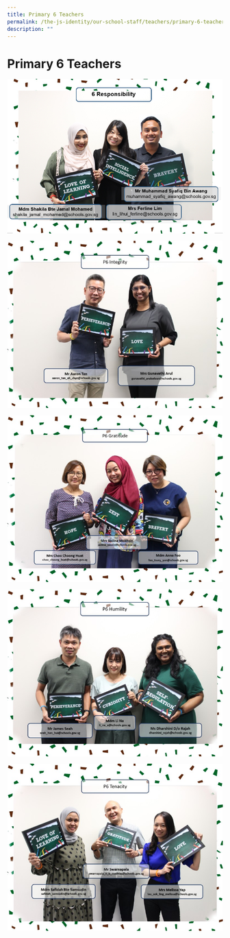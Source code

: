 ```yaml
---
title: Primary 6 Teachers
permalink: /the-js-identity/our-school-staff/teachers/primary-6-teachers/
description: ""
---
```

# **Primary 6 Teachers**

![](/images/6R.png)

![](/images/6INT.jpg)

![](/images/6G.jpg)

![](/images/6H.jpg)

![](/images/6T.jpg)